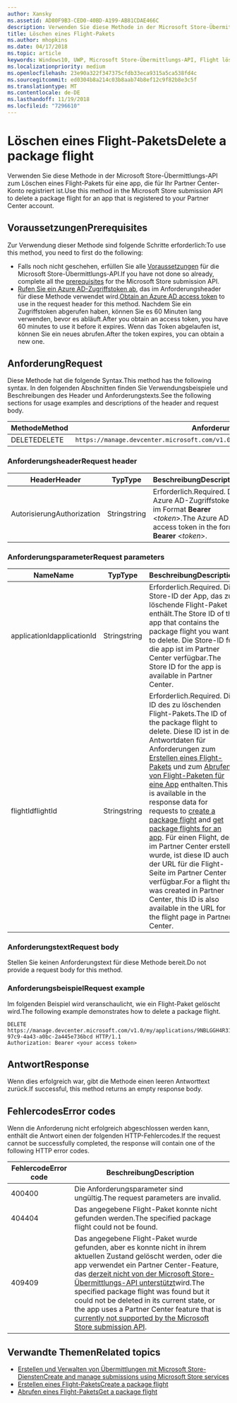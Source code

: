 ```yaml
---
author: Xansky
ms.assetid: AD80F9B3-CED0-40BD-A199-AB81CDAE466C
description: Verwenden Sie diese Methode in der Microsoft Store-Übermittlungs-API zum Löschen eines Flight-Pakets für eine app, die für Ihr Partner Center-Konto registriert ist.
title: Löschen eines Flight-Pakets
ms.author: mhopkins
ms.date: 04/17/2018
ms.topic: article
keywords: Windows10, UWP, Microsoft Store-Übermittlungs-API, Flight löschen
ms.localizationpriority: medium
ms.openlocfilehash: 23e90a322f347375cfdb33eca9315a5ca538fd4c
ms.sourcegitcommit: ed0304b8a214c03b8aab74b8ef12c9f82b8e3c5f
ms.translationtype: MT
ms.contentlocale: de-DE
ms.lasthandoff: 11/19/2018
ms.locfileid: "7296610"
---
```

# <a name="delete-a-package-flight"></a><span data-ttu-id="42c60-104">Löschen eines Flight-Pakets</span><span class="sxs-lookup"><span data-stu-id="42c60-104">Delete a package flight</span></span>

<span data-ttu-id="42c60-105">Verwenden Sie diese Methode in der Microsoft Store-Übermittlungs-API zum Löschen eines Flight-Pakets für eine app, die für Ihr Partner Center-Konto registriert ist.</span><span class="sxs-lookup"><span data-stu-id="42c60-105">Use this method in the Microsoft Store submission API to delete a package flight for an app that is registered to your Partner Center account.</span></span>


## <a name="prerequisites"></a><span data-ttu-id="42c60-106">Voraussetzungen</span><span class="sxs-lookup"><span data-stu-id="42c60-106">Prerequisites</span></span>

<span data-ttu-id="42c60-107">Zur Verwendung dieser Methode sind folgende Schritte erforderlich:</span><span class="sxs-lookup"><span data-stu-id="42c60-107">To use this method, you need to first do the following:</span></span>

* <span data-ttu-id="42c60-108">Falls noch nicht geschehen, erfüllen Sie alle [Voraussetzungen](create-and-manage-submissions-using-windows-store-services.md#prerequisites) für die Microsoft Store-Übermittlungs-API.</span><span class="sxs-lookup"><span data-stu-id="42c60-108">If you have not done so already, complete all the [prerequisites](create-and-manage-submissions-using-windows-store-services.md#prerequisites) for the Microsoft Store submission API.</span></span>
* <span data-ttu-id="42c60-109">[Rufen Sie ein Azure AD-Zugriffstoken ab](create-and-manage-submissions-using-windows-store-services.md#obtain-an-azure-ad-access-token), das im Anforderungsheader für diese Methode verwendet wird.</span><span class="sxs-lookup"><span data-stu-id="42c60-109">[Obtain an Azure AD access token](create-and-manage-submissions-using-windows-store-services.md#obtain-an-azure-ad-access-token) to use in the request header for this method.</span></span> <span data-ttu-id="42c60-110">Nachdem Sie ein Zugriffstoken abgerufen haben, können Sie es 60 Minuten lang verwenden, bevor es abläuft.</span><span class="sxs-lookup"><span data-stu-id="42c60-110">After you obtain an access token, you have 60 minutes to use it before it expires.</span></span> <span data-ttu-id="42c60-111">Wenn das Token abgelaufen ist, können Sie ein neues abrufen.</span><span class="sxs-lookup"><span data-stu-id="42c60-111">After the token expires, you can obtain a new one.</span></span>

## <a name="request"></a><span data-ttu-id="42c60-112">Anforderung</span><span class="sxs-lookup"><span data-stu-id="42c60-112">Request</span></span>

<span data-ttu-id="42c60-113">Diese Methode hat die folgende Syntax.</span><span class="sxs-lookup"><span data-stu-id="42c60-113">This method has the following syntax.</span></span> <span data-ttu-id="42c60-114">In den folgenden Abschnitten finden Sie Verwendungsbeispiele und Beschreibungen des Header und Anforderungstexts.</span><span class="sxs-lookup"><span data-stu-id="42c60-114">See the following sections for usage examples and descriptions of the header and request body.</span></span>

| <span data-ttu-id="42c60-115">Methode</span><span class="sxs-lookup"><span data-stu-id="42c60-115">Method</span></span> | <span data-ttu-id="42c60-116">Anforderungs-URI</span><span class="sxs-lookup"><span data-stu-id="42c60-116">Request URI</span></span>                                                      |
|--------|------------------------------------------------------------------|
| <span data-ttu-id="42c60-117">DELETE</span><span class="sxs-lookup"><span data-stu-id="42c60-117">DELETE</span></span>    | ```https://manage.devcenter.microsoft.com/v1.0/my/applications/{applicationId}/flights/{flightId}``` |


### <a name="request-header"></a><span data-ttu-id="42c60-118">Anforderungsheader</span><span class="sxs-lookup"><span data-stu-id="42c60-118">Request header</span></span>

| <span data-ttu-id="42c60-119">Header</span><span class="sxs-lookup"><span data-stu-id="42c60-119">Header</span></span>        | <span data-ttu-id="42c60-120">Typ</span><span class="sxs-lookup"><span data-stu-id="42c60-120">Type</span></span>   | <span data-ttu-id="42c60-121">Beschreibung</span><span class="sxs-lookup"><span data-stu-id="42c60-121">Description</span></span>                                                                 |
|---------------|--------|-----------------------------------------------------------------------------|
| <span data-ttu-id="42c60-122">Autorisierung</span><span class="sxs-lookup"><span data-stu-id="42c60-122">Authorization</span></span> | <span data-ttu-id="42c60-123">String</span><span class="sxs-lookup"><span data-stu-id="42c60-123">string</span></span> | <span data-ttu-id="42c60-124">Erforderlich.</span><span class="sxs-lookup"><span data-stu-id="42c60-124">Required.</span></span> <span data-ttu-id="42c60-125">Das Azure AD-Zugriffstoken im Format **Bearer** &lt;*token*&gt;.</span><span class="sxs-lookup"><span data-stu-id="42c60-125">The Azure AD access token in the form **Bearer** &lt;*token*&gt;.</span></span> |


### <a name="request-parameters"></a><span data-ttu-id="42c60-126">Anforderungsparameter</span><span class="sxs-lookup"><span data-stu-id="42c60-126">Request parameters</span></span>

| <span data-ttu-id="42c60-127">Name</span><span class="sxs-lookup"><span data-stu-id="42c60-127">Name</span></span>        | <span data-ttu-id="42c60-128">Typ</span><span class="sxs-lookup"><span data-stu-id="42c60-128">Type</span></span>   | <span data-ttu-id="42c60-129">Beschreibung</span><span class="sxs-lookup"><span data-stu-id="42c60-129">Description</span></span>                                                                 |
|---------------|--------|-----------------------------------------------------------------------------|
| <span data-ttu-id="42c60-130">applicationId</span><span class="sxs-lookup"><span data-stu-id="42c60-130">applicationId</span></span> | <span data-ttu-id="42c60-131">String</span><span class="sxs-lookup"><span data-stu-id="42c60-131">string</span></span> | <span data-ttu-id="42c60-132">Erforderlich.</span><span class="sxs-lookup"><span data-stu-id="42c60-132">Required.</span></span> <span data-ttu-id="42c60-133">Die Store-ID der App, das zu löschende Flight-Paket enthält.</span><span class="sxs-lookup"><span data-stu-id="42c60-133">The Store ID of the app that contains the package flight you want to delete.</span></span> <span data-ttu-id="42c60-134">Die Store-ID für die app ist im Partner Center verfügbar.</span><span class="sxs-lookup"><span data-stu-id="42c60-134">The Store ID for the app is available in Partner Center.</span></span>  |
| <span data-ttu-id="42c60-135">flightId</span><span class="sxs-lookup"><span data-stu-id="42c60-135">flightId</span></span> | <span data-ttu-id="42c60-136">String</span><span class="sxs-lookup"><span data-stu-id="42c60-136">string</span></span> | <span data-ttu-id="42c60-137">Erforderlich.</span><span class="sxs-lookup"><span data-stu-id="42c60-137">Required.</span></span> <span data-ttu-id="42c60-138">Die ID des zu löschenden Flight-Pakets.</span><span class="sxs-lookup"><span data-stu-id="42c60-138">The ID of the package flight to delete.</span></span> <span data-ttu-id="42c60-139">Diese ID ist in den Antwortdaten für Anforderungen zum [Erstellen eines Flight-Pakets](create-a-flight.md) und zum [Abrufen von Flight-Paketen für eine App](get-flights-for-an-app.md) enthalten.</span><span class="sxs-lookup"><span data-stu-id="42c60-139">This ID is available in the response data for requests to [create a package flight](create-a-flight.md) and [get package flights for an app](get-flights-for-an-app.md).</span></span> <span data-ttu-id="42c60-140">Für einen Flight, der im Partner Center erstellt wurde, ist diese ID auch in der URL für die Flight-Seite im Partner Center verfügbar.</span><span class="sxs-lookup"><span data-stu-id="42c60-140">For a flight that was created in Partner Center, this ID is also available in the URL for the flight page in Partner Center.</span></span>  |


### <a name="request-body"></a><span data-ttu-id="42c60-141">Anforderungstext</span><span class="sxs-lookup"><span data-stu-id="42c60-141">Request body</span></span>

<span data-ttu-id="42c60-142">Stellen Sie keinen Anforderungstext für diese Methode bereit.</span><span class="sxs-lookup"><span data-stu-id="42c60-142">Do not provide a request body for this method.</span></span>


### <a name="request-example"></a><span data-ttu-id="42c60-143">Anforderungsbeispiel</span><span class="sxs-lookup"><span data-stu-id="42c60-143">Request example</span></span>

<span data-ttu-id="42c60-144">Im folgenden Beispiel wird veranschaulicht, wie ein Flight-Paket gelöscht wird.</span><span class="sxs-lookup"><span data-stu-id="42c60-144">The following example demonstrates how to delete a package flight.</span></span>

```
DELETE https://manage.devcenter.microsoft.com/v1.0/my/applications/9NBLGGH4R315/flights/43e448df-97c9-4a43-a0bc-2a445e736bcd HTTP/1.1
Authorization: Bearer <your access token>
```

## <a name="response"></a><span data-ttu-id="42c60-145">Antwort</span><span class="sxs-lookup"><span data-stu-id="42c60-145">Response</span></span>

<span data-ttu-id="42c60-146">Wenn dies erfolgreich war, gibt die Methode einen leeren Antworttext zurück.</span><span class="sxs-lookup"><span data-stu-id="42c60-146">If successful, this method returns an empty response body.</span></span>

## <a name="error-codes"></a><span data-ttu-id="42c60-147">Fehlercodes</span><span class="sxs-lookup"><span data-stu-id="42c60-147">Error codes</span></span>

<span data-ttu-id="42c60-148">Wenn die Anforderung nicht erfolgreich abgeschlossen werden kann, enthält die Antwort einen der folgenden HTTP-Fehlercodes.</span><span class="sxs-lookup"><span data-stu-id="42c60-148">If the request cannot be successfully completed, the response will contain one of the following HTTP error codes.</span></span>

| <span data-ttu-id="42c60-149">Fehlercode</span><span class="sxs-lookup"><span data-stu-id="42c60-149">Error code</span></span> |  <span data-ttu-id="42c60-150">Beschreibung</span><span class="sxs-lookup"><span data-stu-id="42c60-150">Description</span></span>                                                                                                                                                                           |
|--------|------------------|
| <span data-ttu-id="42c60-151">400</span><span class="sxs-lookup"><span data-stu-id="42c60-151">400</span></span>  | <span data-ttu-id="42c60-152">Die Anforderungsparameter sind ungültig.</span><span class="sxs-lookup"><span data-stu-id="42c60-152">The request parameters are invalid.</span></span> |
| <span data-ttu-id="42c60-153">404</span><span class="sxs-lookup"><span data-stu-id="42c60-153">404</span></span>  | <span data-ttu-id="42c60-154">Das angegebene Flight-Paket konnte nicht gefunden werden.</span><span class="sxs-lookup"><span data-stu-id="42c60-154">The specified package flight could not be found.</span></span>  |
| <span data-ttu-id="42c60-155">409</span><span class="sxs-lookup"><span data-stu-id="42c60-155">409</span></span>  | <span data-ttu-id="42c60-156">Das angegebene Flight-Paket wurde gefunden, aber es konnte nicht in ihrem aktuellen Zustand gelöscht werden, oder die app verwendet ein Partner Center-Feature, das [derzeit nicht von der Microsoft Store-Übermittlungs-API unterstützt](create-and-manage-submissions-using-windows-store-services.md#not_supported)wird.</span><span class="sxs-lookup"><span data-stu-id="42c60-156">The specified package flight was found but it could not be deleted in its current state, or the app uses a Partner Center feature that is [currently not supported by the Microsoft Store submission API](create-and-manage-submissions-using-windows-store-services.md#not_supported).</span></span> |   


## <a name="related-topics"></a><span data-ttu-id="42c60-157">Verwandte Themen</span><span class="sxs-lookup"><span data-stu-id="42c60-157">Related topics</span></span>

* [<span data-ttu-id="42c60-158">Erstellen und Verwalten von Übermittlungen mit Microsoft Store-Diensten</span><span class="sxs-lookup"><span data-stu-id="42c60-158">Create and manage submissions using Microsoft Store services</span></span>](create-and-manage-submissions-using-windows-store-services.md)
* [<span data-ttu-id="42c60-159">Erstellen eines Flight-Pakets</span><span class="sxs-lookup"><span data-stu-id="42c60-159">Create a package flight</span></span>](create-a-flight.md)
* [<span data-ttu-id="42c60-160">Abrufen eines Flight-Pakets</span><span class="sxs-lookup"><span data-stu-id="42c60-160">Get a package flight</span></span>](get-a-flight.md)

